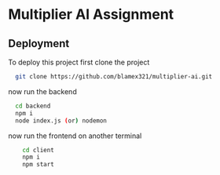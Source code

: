 
# Multiplier AI Assignment

## Deployment

To deploy this project first clone the project

```bash
  git clone https://github.com/blamex321/multiplier-ai.git
```

now run the backend
```bash
  cd backend
  npm i 
  node index.js (or) nodemon
```

now run the frontend on another terminal
```bash
    cd client
    npm i 
    npm start
```
